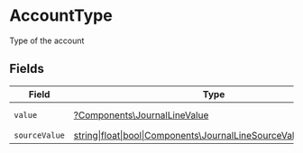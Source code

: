 # AccountType

Type of the account


## Fields

| Field                                                                                                                | Type                                                                                                                 | Required                                                                                                             | Description                                                                                                          | Example                                                                                                              |
| -------------------------------------------------------------------------------------------------------------------- | -------------------------------------------------------------------------------------------------------------------- | -------------------------------------------------------------------------------------------------------------------- | -------------------------------------------------------------------------------------------------------------------- | -------------------------------------------------------------------------------------------------------------------- |
| `value`                                                                                                              | [?Components\JournalLineValue](../../Models/Components/JournalLineValue.md)                                          | :heavy_minus_sign:                                                                                                   | Type of account                                                                                                      | asset                                                                                                                |
| `sourceValue`                                                                                                        | [string\|float\|bool\|Components\JournalLineSourceValue4\|array\|null](../../Models/Components/JournalLineSourceValue.md) | :heavy_minus_sign:                                                                                                   | N/A                                                                                                                  | asset                                                                                                                |